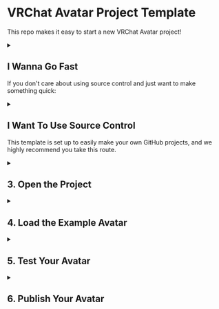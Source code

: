 # VRChat Avatar Project Template

This repo makes it easy to start a new VRChat Avatar project!

<details>
<summary>

## I Wanna Go Fast
If you don't care about using source control and just want to make something quick:

</summary>

1. [Download this Zip](https://github.com/vrchat-community/template-avatar/archive/refs/heads/main.zip) and unpack it somewhere.
2. Go to "3. Open the Project" below.

</details>

<details>
<summary>

## I Want To Use Source Control
This template is set up to easily make your own GitHub projects, and we highly recommend you take this route.

</summary>

## 1. Make Your Own GitHub Project

Press [![Use This Template](https://user-images.githubusercontent.com/737888/185467681-e5fdb099-d99f-454b-8d9e-0760e5a6e588.png)](https://github.com/vrchat-community/template-avatar/generate)
to start a new GitHub project, and follow the directions there. This is an optional step but gets you started with using GitHub for source control so you'll always have a backup.

## 2. Clone or Download the Project

If you're not ready to use git yet, you can download a zip of your project by pressing the "Code" button and then "Download Zip".

If you're familiar with git, use your favorite client or the command line to clone your repository.

</details>

<details>
<summary>

## 3. Open the Project

</summary>

Use Unity 2022.3.6f1 to open the project. Press "OK" on the dialog that offers to download the required VRChat packages.
  
![image](https://user-images.githubusercontent.com/737888/185468226-33492169-c1f5-4b27-b5c4-83febb5e6e66.png)

</details>

<details>
<summary>

## 4. Load the Example Avatar

</summary>

Find the "VRChat SDK" item in the menu bar at the top of the Unity Editor window, press it to open, then choose "Samples > Avatar Dynamics Robot Avatar".

  ![avatar-sample](https://user-images.githubusercontent.com/737888/185468680-43c8900d-37df-45c1-979c-8c7007c99d3e.png)

Once the scene opens, choose "File > Save As..." and give the scene a new name.

Then modify the avatar however you'd like - you can [read all about our Avatars 3.0 System here](https://docs.vrchat.com/docs/avatars-30).

</details>

<details>
<summary>

## 5. Test Your Avatar

</summary>

When you're ready to try out your Avatar, find and choose the menu item "VRChat SDK > Show Control Panel". 
* Sign into your VRChat Account in the "Authentication" tab.
* Switch to the "Builder" tab and choose "Build & Test".
* After a quick build process, you should see a popup with the message "Test Avatar Built".
  
  ![image](https://user-images.githubusercontent.com/737888/185468821-425a132f-3271-4096-b6d1-fb5b70b51c10.png)

* Launch VRChat, open your Avatars menu (click on "Avatars" in your Quick Menu) and look in the "Other" section. Your test avatar will have a temporary name based on the name of the GameObject with the VRC Avatar Descriptor on it. The default name will be "SDK: Tutorial_Robot_Avatar_Dynamics_Demo_v1".
* Select your Test Avatar and press "Test This Avatar" on the left-hand side of your menu.

You should now be testing your custom avatar!

</details>

<details>
<summary>

## 6. Publish Your Avatar

</summary>

When you're ready to publish your Avatar so you can use it regularly:
* Return to the VRChat SDK Control Panel in your Unity Project
* Switch to the "Builder" tab and press "Build and Publish for Windows". 
* This will build your Avatar and add some publishing options to your Game window.
* Fill out the required fields "Avatar Name", "Description", "Sharing", and check the terms box "the above information is accurate...".
* Press "Upload".

Return to VRChat - your Avatar should now show up under "My Creations" at the top of the Avatar listing. Choose it and enjoy!

</details>
